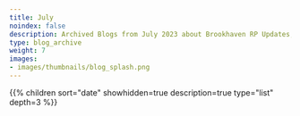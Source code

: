 ```yaml
---
title: July
noindex: false
description: Archived Blogs from July 2023 about Brookhaven RP Updates, exciting news, and new findings
type: blog_archive
weight: 7
images:
- images/thumbnails/blog_splash.png
---
```




{{% children sort="date" showhidden=true description=true type="list" depth=3 %}}
